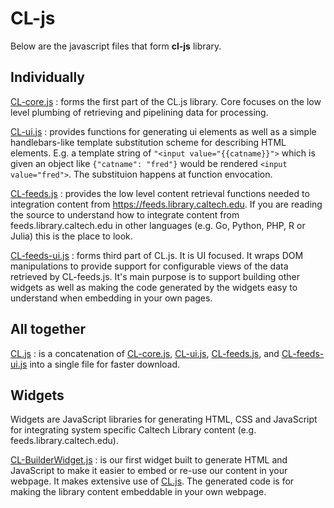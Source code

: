 
# CL-js 

Below are the javascript files that form **cl-js** library. 

## Individually

[CL-core.js](CL-core.js)
: forms the first part of the CL.js library. Core focuses on the low level plumbing of retrieving and pipelining data for processing. 

[CL-ui.js](CL-ui.js)
: provides functions for generating ui elements as well as a simple handlebars-like template substitution scheme for describing HTML elements. E.g. a template string of `"<input value="{{catname}}">` which is given an object like `{"catname": "fred"}` would be rendered `<input value="fred">`. The substituion happens at function envocation.

[CL-feeds.js](CL-feeds.js) 
: provides the low level content retrieval functions needed to integration content from https://feeds.library.caltech.edu.  If you are reading the source to understand how to integrate content from feeds.library.caltech.edu in other languages (e.g. Go, Python, PHP, R or Julia) this is the place to look.

[CL-feeds-ui.js](CL-feeds-ui.js)
: forms third part of CL.js. It is UI focused. It wraps DOM manipulations to provide support for configurable views of the data retrieved by CL-feeds.js.  It's main purpose is to support building other widgets as well as making the code generated by the widgets easy to understand when embedding in your own pages.


## All together

[CL.js](CL.js) 
: is a concatenation of [CL-core.js](CL-core.js), [CL-ui.js](CL-ui.js), [CL-feeds.js](CL-feeds.js), and [CL-feeds-ui.js](CL-feeds-ui.js) into a single file for faster download.


## Widgets

Widgets are JavaScript libraries for generating HTML, CSS
and JavaScript for integrating system specific 
Caltech Library content (e.g. feeds.library.caltech.edu). 

[CL-BuilderWidget.js](CL-BuilderWidget.js)
: is our first widget built to generate HTML and JavaScript to make it easier to embed or re-use our content in your webpage. It makes extensive use of [CL.js](CL.js). The generated code is for making the library content embeddable in your own webpage.


